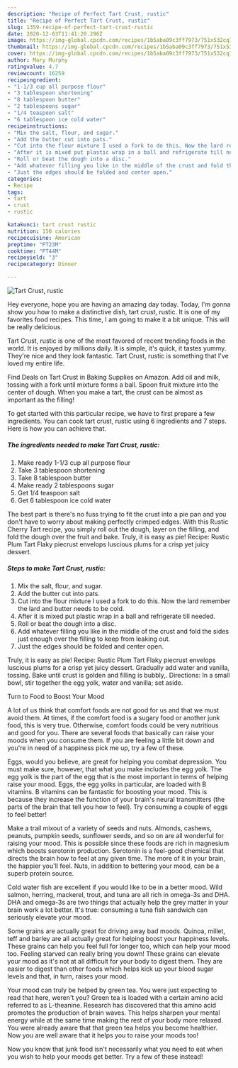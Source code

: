 ```yaml
---
description: "Recipe of Perfect Tart Crust, rustic"
title: "Recipe of Perfect Tart Crust, rustic"
slug: 1359-recipe-of-perfect-tart-crust-rustic
date: 2020-12-03T11:41:20.296Z
image: https://img-global.cpcdn.com/recipes/1b5aba09c3ff7973/751x532cq70/tart-crust-rustic-recipe-main-photo.jpg
thumbnail: https://img-global.cpcdn.com/recipes/1b5aba09c3ff7973/751x532cq70/tart-crust-rustic-recipe-main-photo.jpg
cover: https://img-global.cpcdn.com/recipes/1b5aba09c3ff7973/751x532cq70/tart-crust-rustic-recipe-main-photo.jpg
author: Mary Murphy
ratingvalue: 4.7
reviewcount: 16259
recipeingredient:
- "1-1/3 cup all purpose flour"
- "3 tablespoon shortening"
- "8 tablespoon butter"
- "2 tablespoons sugar"
- "1/4 teaspoon salt"
- "6 tablespoon ice cold water"
recipeinstructions:
- "Mix the salt, flour, and sugar."
- "Add the butter cut into pats."
- "Cut into the flour mixture I used a fork to do this. Now the lard remember the lard and butter needs to be cold."
- "After it is mixed put plastic wrap in a ball and refrigerate till needed."
- "Roll or beat the dough into a disc."
- "Add whatever filling you like in the middle of the crust and fold the sides just enough over the filling to keep from leaking out."
- "Just the edges should be folded and center open."
categories:
- Recipe
tags:
- tart
- crust
- rustic

katakunci: tart crust rustic 
nutrition: 150 calories
recipecuisine: American
preptime: "PT23M"
cooktime: "PT44M"
recipeyield: "3"
recipecategory: Dinner

---
```



![Tart Crust, rustic](https://img-global.cpcdn.com/recipes/1b5aba09c3ff7973/751x532cq70/tart-crust-rustic-recipe-main-photo.jpg)

Hey everyone, hope you are having an amazing day today. Today, I'm gonna show you how to make a distinctive dish, tart crust, rustic. It is one of my favorites food recipes. This time, I am going to make it a bit unique. This will be really delicious.

Tart Crust, rustic is one of the most favored of recent trending foods in the world. It is enjoyed by millions daily. It is simple, it's quick, it tastes yummy. They're nice and they look fantastic. Tart Crust, rustic is something that I've loved my entire life.

Find Deals on Tart Crust in Baking Supplies on Amazon. Add oil and milk, tossing with a fork until mixture forms a ball. Spoon fruit mixture into the center of dough. When you make a tart, the crust can be almost as important as the filling!


To get started with this particular recipe, we have to first prepare a few ingredients. You can cook tart crust, rustic using 6 ingredients and 7 steps. Here is how you can achieve that.

<!--inarticleads1-->

##### The ingredients needed to make Tart Crust, rustic:

1. Make ready 1-1/3 cup all purpose flour
1. Take 3 tablespoon shortening
1. Take 8 tablespoon butter
1. Make ready 2 tablespoons sugar
1. Get 1/4 teaspoon salt
1. Get 6 tablespoon ice cold water


The best part is there&#39;s no fuss trying to fit the crust into a pie pan and you don&#39;t have to worry about making perfectly crimped edges. With this Rustic Cherry Tart recipe, you simply roll out the dough, layer on the filling, and fold the dough over the fruit and bake. Truly, it is easy as pie! Recipe: Rustic Plum Tart Flaky piecrust envelops luscious plums for a crisp yet juicy dessert. 

<!--inarticleads2-->

##### Steps to make Tart Crust, rustic:

1. Mix the salt, flour, and sugar.
1. Add the butter cut into pats.
1. Cut into the flour mixture I used a fork to do this. Now the lard remember the lard and butter needs to be cold.
1. After it is mixed put plastic wrap in a ball and refrigerate till needed.
1. Roll or beat the dough into a disc.
1. Add whatever filling you like in the middle of the crust and fold the sides just enough over the filling to keep from leaking out.
1. Just the edges should be folded and center open.


Truly, it is easy as pie! Recipe: Rustic Plum Tart Flaky piecrust envelops luscious plums for a crisp yet juicy dessert. Gradually add water and vanilla, tossing. Bake until crust is golden and filling is bubbly,. Directions: In a small bowl, stir together the egg yolk, water and vanilla; set aside. 

Turn to Food to Boost Your Mood


A lot of us think that comfort foods are not good for us and that we must avoid them. At times, if the comfort food is a sugary food or another junk food, this is very true. Otherwise, comfort foods could be very nutritious and good for you. There are several foods that basically can raise your moods when you consume them. If you are feeling a little bit down and you're in need of a happiness pick me up, try a few of these.

Eggs, would you believe, are great for helping you combat depression. You must make sure, however, that what you make includes the egg yolk. The egg yolk is the part of the egg that is the most important in terms of helping raise your mood. Eggs, the egg yolks in particular, are loaded with B vitamins. B vitamins can be fantastic for boosting your mood. This is because they increase the function of your brain's neural transmitters (the parts of the brain that tell you how to feel). Try consuming a couple of eggs to feel better!

Make a trail mixout of a variety of seeds and nuts. Almonds, cashews, peanuts, pumpkin seeds, sunflower seeds, and so on are all wonderful for raising your mood. This is possible since these foods are rich in magnesium which boosts serotonin production. Serotonin is a feel-good chemical that directs the brain how to feel at any given time. The more of it in your brain, the happier you'll feel. Nuts, in addition to bettering your mood, can be a superb protein source.

Cold water fish are excellent if you would like to be in a better mood. Wild salmon, herring, mackerel, trout, and tuna are all rich in omega-3s and DHA. DHA and omega-3s are two things that actually help the grey matter in your brain work a lot better. It's true: consuming a tuna fish sandwich can seriously elevate your mood. 

Some grains are actually great for driving away bad moods. Quinoa, millet, teff and barley are all actually great for helping boost your happiness levels. These grains can help you feel full for longer too, which can help your mood too. Feeling starved can really bring you down! These grains can elevate your mood as it's not at all difficult for your body to digest them. They are easier to digest than other foods which helps kick up your blood sugar levels and that, in turn, raises your mood.

Your mood can truly be helped by green tea. You were just expecting to read that here, weren't you? Green tea is loaded with a certain amino acid referred to as L-theanine. Research has discovered that this amino acid promotes the production of brain waves. This helps sharpen your mental energy while at the same time making the rest of your body more relaxed. You were already aware that that green tea helps you become healthier. Now you are well aware that it helps you to raise your moods too!

Now you know that junk food isn't necessarily what you need to eat when you wish to help your moods get better. Try a few of these instead!

